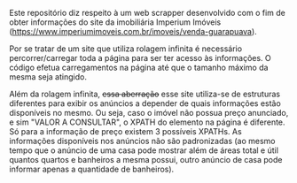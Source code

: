 Este repositório diz respeito à um web scrapper desenvolvido com o fim de obter informações do site da imobiliária Imperium Imóveis (https://www.imperiumimoveis.com.br/imoveis/venda-guarapuava).

Por se tratar de um site que utiliza rolagem infinita é necessário percorrer/carregar toda a página para ser ter acesso às informações.
O código efetua carregamentos na página até que o tamanho máximo da mesma seja atingido.

Além da rolagem infinita, ~~essa aberração~~ esse site utiliza-se de estruturas diferentes para exibir os anúncios a depender de quais informações estão disponíveis no mesmo. Ou seja, caso o imóvel não possua preço anunciado, e sim "VALOR A CONSULTAR", o XPATH do elemento na página é diferente. Só para a informação de preço existem 3 possíveis XPATHs. As informações disponíveis nos anúncios não são padronizadas (ao mesmo tempo que o anúncio de uma casa pode mostrar além de áreas total e útil quantos quartos e banheiros a mesma possui, outro anúncio de casa pode informar apenas a quantidade de banheiros).
